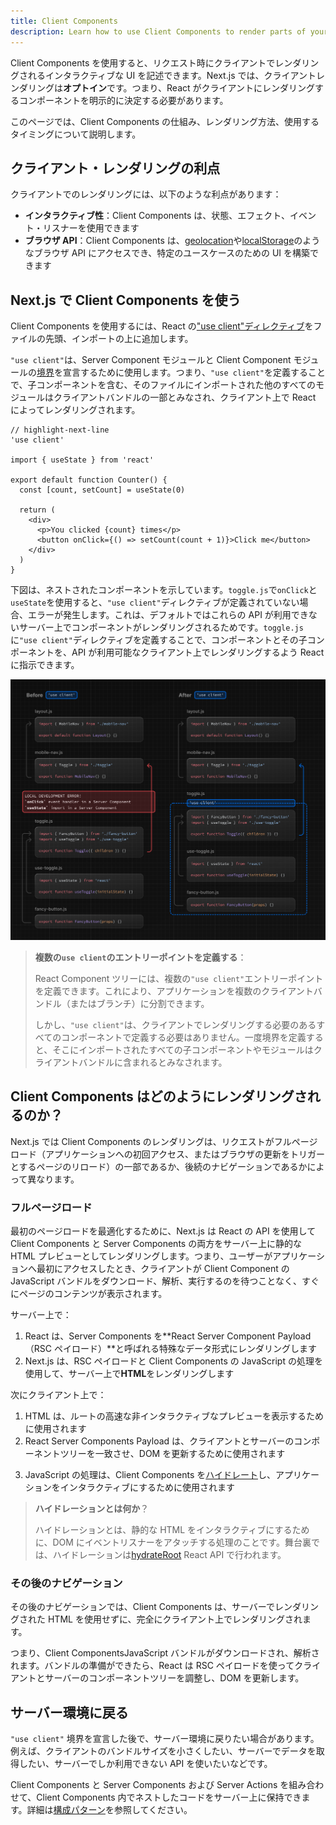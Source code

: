 ```yaml
---
title: Client Components
description: Learn how to use Client Components to render parts of your application on the client.
---
```


Client Components を使用すると、リクエスト時にクライアントでレンダリングされるインタラクティブな UI を記述できます。Next.js では、クライアントレンダリングは**オプトイン**です。つまり、React がクライアントにレンダリングするコンポーネントを明示的に決定する必要があります。

このページでは、Client Components の仕組み、レンダリング方法、使用するタイミングについて説明します。

## クライアント・レンダリングの利点

クライアントでのレンダリングには、以下のような利点があります：

- **インタラクティブ性**：Client Components は、状態、エフェクト、イベント・リスナーを使用できます
- **ブラウザ API**：Client Components は、[geolocation](https://developer.mozilla.org/docs/Web/API/Geolocation_API)や[localStorage](https://developer.mozilla.org/docs/Web/API/Window/localStorage)のようなブラウザ API にアクセスでき、特定のユースケースのための UI を構築できます

## Next.js で Client Components を使う

Client Components を使用するには、React の["use client"ディレクティブ](https://ja.react.dev/reference/react/use-client)をファイルの先頭、インポートの上に追加します。

<!-- textlint-disable -->

`"use client"`は、Server Component モジュールと Client Component モジュールの[境界](/docs/app-router/building-your-application/rendering#ネットワーク境界)を宣言するために使用します。つまり、`"use client"`を定義することで、子コンポーネントを含む、そのファイルにインポートされた他のすべてのモジュールはクライアントバンドルの一部とみなされ、クライアント上で React によってレンダリングされます。

<!-- textlint-enable -->

```tsx title="app/counter.tsx"
// highlight-next-line
'use client'

import { useState } from 'react'

export default function Counter() {
  const [count, setCount] = useState(0)

  return (
    <div>
      <p>You clicked {count} times</p>
      <button onClick={() => setCount(count + 1)}>Click me</button>
    </div>
  )
}
```

下図は、ネストされたコンポーネントを示しています。`toggle.js`で`onClick`と`useState`を使用すると、`"use client"`ディレクティブが定義されていない場合、エラーが発生します。これは、デフォルトではこれらの API が利用できないサーバー上でコンポーネントがレンダリングされるためです。`toggle.js`に`"use client"`ディレクティブを定義することで、コンポーネントとその子コンポーネントを、API が利用可能なクライアント上でレンダリングするよう React に指示できます。

![Use Client Directive and Network Boundary](../../assets/use-client-directive.svg)

> **複数の`use client`のエントリーポイントを定義する**：
>
> React Component ツリーには、複数の`"use client"`エントリーポイントを定義できます。これにより、アプリケーションを複数のクライアントバンドル（またはブランチ）に分割できます。
>
> しかし、`"use client"`は、クライアントでレンダリングする必要のあるすべてのコンポーネントで定義する必要はありません。一度境界を定義すると、そこにインポートされたすべての子コンポーネントやモジュールはクライアントバンドルに含まれるとみなされます。

## Client Components はどのようにレンダリングされるのか？

<!-- textlint-disable -->

Next.js では Client Components のレンダリングは、リクエストがフルページロード（アプリケーションへの初回アクセス、またはブラウザの更新をトリガーとするページのリロード）の一部であるか、後続のナビゲーションであるかによって異なります。

<!-- textlint-enable -->

### フルページロード

<!-- textlint-disable -->

最初のページロードを最適化するために、Next.js は React の API を使用して Client Components と Server Components の両方をサーバー上に静的な HTML プレビューとしてレンダリングします。つまり、ユーザーがアプリケーションへ最初にアクセスしたとき、クライアントが Client Component の JavaScript バンドルをダウンロード、解析、実行するのを待つことなく、すぐにページのコンテンツが表示されます。

<!-- textlint-enable -->

サーバー上で：

1. React は、Server Components を**React Server Component Payload（RSC ペイロード）**と呼ばれる特殊なデータ形式にレンダリングします
2. Next.js は、RSC ペイロードと Client Components の JavaScript の処理を使用して、サーバー上で**HTML**をレンダリングします

次にクライアント上で：

1. HTML は、ルートの高速な非インタラクティブなプレビューを表示するために使用されます
2. React Server Components Payload は、クライアントとサーバーのコンポーネントツリーを一致させ、DOM を更新するために使用されます
<!-- textlint-disable -->
3. JavaScript の処理は、Client Components を[ハイドレート](https://ja.react.dev/reference/react-dom/client/hydrateRoot)し、アプリケーションをインタラクティブにするために使用されます
<!-- textlint-enable -->

> **ハイドレーションとは何か**？
>
> ハイドレーションとは、静的な HTML をインタラクティブにするために、DOM にイベントリスナーをアタッチする処理のことです。舞台裏では、ハイドレーションは[hydrateRoot](https://ja.react.dev/reference/react-dom/client/hydrateRoot) React API で行われます。

### その後のナビゲーション

その後のナビゲーションでは、Client Components は、サーバーでレンダリングされた HTML を使用せずに、完全にクライアント上でレンダリングされます。

つまり、Client ComponentsJavaScript バンドルがダウンロードされ、解析されます。バンドルの準備ができたら、React は RSC ペイロードを使ってクライアントとサーバーのコンポーネントツリーを調整し、DOM を更新します。

## サーバー環境に戻る

`"use client"` 境界を宣言した後で、サーバー環境に戻りたい場合があります。例えば、クライアントのバンドルサイズを小さくしたい、サーバーでデータを取得したい、サーバーでしか利用できない API を使いたいなどです。

<!-- textlint-disable -->

Client Components と Server Components および Server Actions を組み合わせて、Client Components 内でネストしたコードをサーバー上に保持できます。詳細は[構成パターン](/docs/app-router/building-your-application/rendering/composition-patterns)を参照してください。

<!-- textlint-enable -->

